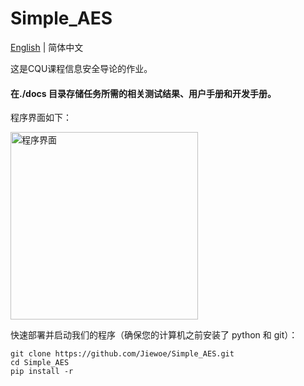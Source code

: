 # Simple_AES

<a href='../README.md'>English</a> | 简体中文

这是CQU课程信息安全导论的作业。

#### 在./docs 目录存储任务所需的相关测试结果、用户手册和开发手册。

程序界面如下：

<img width="300px" alt="程序界面" src="https://github.com/Jiewoe/Simple_AES/assets/145518095/2e8b0e5f-8545-467c-a2dc-5cd77ba2458a">




快速部署并启动我们的程序（确保您的计算机之前安装了 python 和 git）：

```
git clone https://github.com/Jiewoe/Simple_AES.git
cd Simple_AES
pip install -r
```

